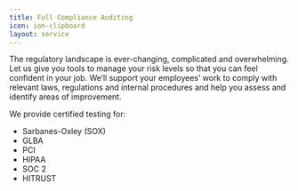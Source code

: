 ```yaml
---
title: Full Compliance Auditing
icon: ion-clipboard
layout: service
---
```


The regulatory landscape is ever-changing, complicated and overwhelming. Let us give you tools to manage your risk levels so that you can feel confident in your job. We’ll support your employees’ work to comply with relevant laws, regulations and internal procedures and help you assess and identify areas of improvement.

We provide certified testing for:

* Sarbanes-Oxley (SOX)
* GLBA
* PCI
* HIPAA
* SOC 2
* HITRUST